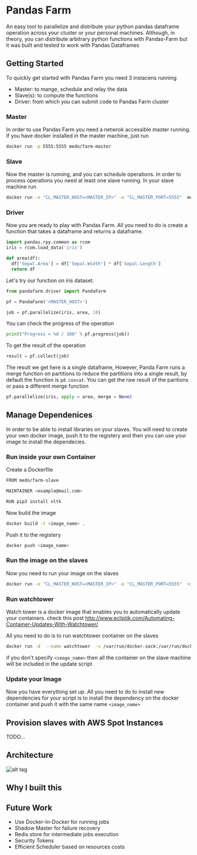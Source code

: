 # Pandas Farm

An easy tool to parallelize and distribute your python pandas dataframe operation across your cluster or your personal machines. Although, in theory, you can distribute arbitrary python functions with Pandas-Farm but it was built and tested to work with Pandas Dataframes

## Getting Started

To quickly get started with Pandas Farm you need 3 instacens running
- Master: to mange, schedule and relay the data
- Slave(s): to compute the functions
- Driver: from which you can submit code to Pandas Farm cluster 

### Master

In order to use Pandas Farm you need a netwrok accessible master running. If you have docker installed in the master machine, just run

```bash
docker run -p 5555:5555 medo/farm-master
```

### Slave

Now the master is running, and you can schedule operations. In order to process operations you need at least one slave running. In your slave machine run

```bash 
docker run -e "CL_MASTER_HOST=<MASTER_IP>" -e "CL_MASTER_PORT=5555"  medo/farm-slave
```

### Driver

Now you are ready to play with Pandas Farm. All you need to do is create a function that takes a dataframe and returns a dataframe.

```python
import pandas.rpy.common as rcom
iris = rcom.load_data('iris')

def area(df):
  df['Sepal.Area'] = df['Sepal.Width'] * df['Sepal.Length']
  return df

```

Let's try our function on iris dataset.

```python
from pandafarm.driver import PandaFarm

pf = PandaFarm('<MASTER_HOST>')

job = pf.parallelize(iris, area, 10)

```

You can check the progress of the operation

```python
print("Progress = %d / 100" % pf.progress(job))
```

To get the result of the operation

```python
result = pf.collect(job)
```

The result we get here is a single dataframe, However, Panda Farm runs a merge function on partitions to reduce the partitions into a single result, by default the function is `pd.concat`. You can get the raw result of the paritions or pass a different merge function

```python
pf.parallelize(iris, apply = area, merge = None)

```

## Manage Dependenices

In order to be able to install libraries on your slaves. You will need to create your own docker image, push it to the registery and then you can use your image to install the dependecies.

### Run inside your own Container

Create a Dockerfile

```bash
FROM medo/farm-slave

MAINTAINER <example@mail.com>

RUN pip3 install nltk
```

Now build the image

```bash
docker build -t <image_name> . 
```

Push it to the registery

```bash
docker push <image_name>
```

### Run the image on the slaves

Now you need to run your image on the slaves

```bash
docker run -e "CL_MASTER_HOST=<MASTER_IP>" -e "CL_MASTER_PORT=5555"  <image_name>
```

### Run watchtower

Watch tower is a docker image that enables you to automatically update your containers. check this post http://www.ecliptik.com/Automating-Container-Updates-With-Watchtower/

All you need to do is to run watchtower container on the slaves

```bash
docker run -d  --name watchtower  -v /var/run/docker.sock:/var/run/docker.sock centurylink/watchtower --interval 10 <image_name>
```

if you don't specify `<image_name>` then all the container on the slave machine will be included in the update script

### Update your Image

Now you have everything set up. All you need to do to install new dependencies for your script is to install the dependency on the docker container and push it with the same name  `<image_name>` 

## Provision slaves with AWS Spot Instances

TODO...

## Architecture

![alt tag](https://github.com/medo/Pandas-Farm/blob/master/architecture-diagram.jpeg)

## Why I built this

## Future Work

- Use Docker-In-Docker for running jobs
- Shadow Master for failure recovery
- Redis store for intermediate jobs execution
- Security Tokens
- Efficient Scheduler based on resources costs 
